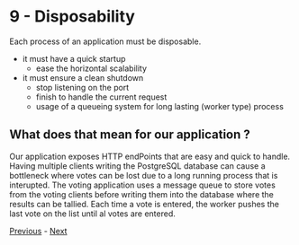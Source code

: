 # 9 - Disposability

Each process of an application must be disposable.

* it must have a quick startup
  * ease the horizontal scalability
* it must ensure a clean shutdown
  * stop listening on the port
  * finish to handle the current request
  * usage of a queueing system for long lasting (worker type) process

## What does that mean for our application ?

Our application exposes HTTP endPoints that are easy and quick to handle. Having multiple clients writing the PostgreSQL database can cause a bottleneck where votes can be lost due to a long running process that is interupted. The voting application uses a message queue to store votes from the voting clients before writing them into the database where the results can be tallied. Each time a vote is entered, the worker pushes the last vote on the list until al votes are entered.

[Previous](08_concurrency.md) - [Next](10_dev_prod_parity.md)
